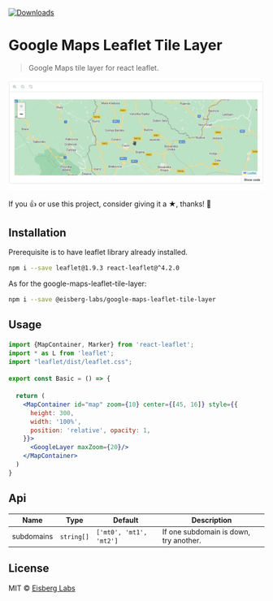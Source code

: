 [![Downloads](http://img.shields.io/npm/dm/@eisberg-labs/google-maps-leaflet-tile-layer.svg)](https://npmjs.org/package/@eisberg-labs/google-maps-leaflet-tile-layer)

# Google Maps Leaflet Tile Layer

> Google Maps tile layer for react leaflet.

![Example](https://raw.githubusercontent.com/eisberg-labs/react-components/main/packages/google-maps-leaflet-tile-layer/docs/demo.gif)

If you 👍 or use this project, consider giving it a ★, thanks! 🙌

## Installation

Prerequisite is to have leaflet library already installed.

```bash
npm i --save leaflet@1.9.3 react-leaflet@^4.2.0
```

As for the google-maps-leaflet-tile-layer:

```bash
npm i --save @eisberg-labs/google-maps-leaflet-tile-layer
```

## Usage

```jsx
import {MapContainer, Marker} from 'react-leaflet';
import * as L from 'leaflet';
import "leaflet/dist/leaflet.css";

export const Basic = () => {

  return (
    <MapContainer id="map" zoom={10} center={[45, 16]} style={{
      height: 300,
      width: '100%',
      position: 'relative', opacity: 1,
    }}>
      <GoogleLayer maxZoom={20}/>
    </MapContainer>
  )
}
```

## Api

| Name        | Type | Default | Description|
|-------------|------|-----------|----------|
|  subdomains | `string[]` | `['mt0', 'mt1', 'mt2']` | If one subdomain is down, try another.|

## License

MIT © [Eisberg Labs](http://www.eisberg-labs.com)
